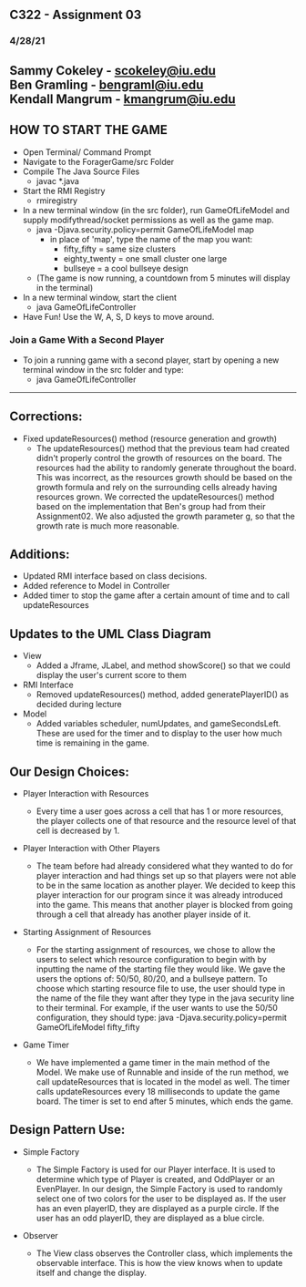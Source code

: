 ## C322 - Assignment 03
### 4/28/21
Sammy Cokeley - scokeley@iu.edu\
Ben Gramling - bengraml@iu.edu\
Kendall Mangrum - kmangrum@iu.edu
---------
## HOW TO START THE GAME
- Open Terminal/ Command Prompt
- Navigate to the ForagerGame/src Folder
- Compile The Java Source Files
    - javac *.java
- Start the RMI Registry
    - rmiregistry
- In a new terminal window (in the src folder), run GameOfLifeModel and supply modifythread/socket permissions as well as the game map.
    - java -Djava.security.policy=permit GameOfLifeModel map
        - in place of 'map', type the name of the map you want:
            - fifty_fifty = same size clusters
            - eighty_twenty = one small cluster one large
            - bullseye = a cool bullseye design
    - (The game is now running, a countdown from 5 minutes will display in the terminal)
- In a new terminal window, start the client
    - java GameOfLifeController
- Have Fun! Use the W, A, S, D keys to move around.
### Join a Game With a Second Player
- To join a running game with a second player, start by opening a new terminal window in the src folder and type:
    - java GameOfLifeController
-------

## Corrections:
- Fixed updateResources() method (resource generation and growth)
    - The updateResources() method that the previous team had created didn't properly control the growth of resources on the board. The resources had the ability to randomly generate throughout the board. This was incorrect, as the resources growth should be based on the growth formula and rely on the surrounding cells already having resources grown. We corrected the updateResources() method based on the implementation that Ben's group had from their Assignment02. We also adjusted the growth parameter g, so that the growth rate is much more reasonable.


## Additions:
- Updated RMI interface based on class decisions.
- Added reference to Model in Controller
- Added timer to stop the game after a certain amount of time and to call updateResources


## Updates to the UML Class Diagram
- View
	- Added a Jframe, JLabel, and method showScore() so that we could display the user's current score to them
- RMI Interface
	- Removed updateResources() method, added generatePlayerID() as decided during lecture
- Model
	- Added variables scheduler, numUpdates, and gameSecondsLeft. These are used for the timer and to display to the user how much time is remaining in the game.


## Our Design Choices:
- Player Interaction with Resources
    - Every time a user goes across a cell that has 1 or more resources, the player collects one of that resource and the resource level of that cell is decreased by 1.

- Player Interaction with Other Players
    - The team before had already considered what they wanted to do for player interaction and had things set up so that players were not able to be in the same location as another player. We decided to keep this player interaction for our program since it was already introduced into the game. This means that another player is blocked from going through a cell that already has another player inside of it.

- Starting Assignment of Resources
    - For the starting assignment of resources, we chose to allow the users to select which resource configuration to begin with by inputting the name of the starting file they would like. We gave the users the options of: 50/50, 80/20, and a bullseye pattern. To choose which starting resource file to use, the user should type in the name of the file they want after they type in the java security line to their terminal. For example, if the user wants to use the 50/50 configuration, they should type:
  java -Djava.security.policy=permit GameOfLifeModel fifty_fifty


- Game Timer
    - We have implemented a game timer in the main method of the Model. We make use of Runnable and inside of the run method, we call updateResources that is located in the model as well. The timer calls updateResources every 18 milliseconds to update the game board. The timer is set to end after 5 minutes, which ends the game.


## Design Pattern Use:
- Simple Factory
    - The Simple Factory is used for our Player interface. It is used to determine which type of Player is created, and OddPlayer or an EvenPlayer. In our design, the Simple Factory is used to randomly select one of two colors for the user to be displayed as. If the user has an even playerID, they are displayed as a purple circle. If the user has an odd playerID, they are displayed as a blue circle.

- Observer
    - The View class observes the Controller class, which implements the observable interface. This is how the view knows when to update itself and change the display.
